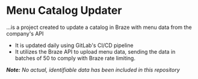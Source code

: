 # Menu Catalog Updater

...is a project created to update a catalog in Braze with menu data from the company's API

- It is updated daily using GitLab's CI/CD pipeline
- It utilizes the Braze API to upload menu data, sending the data in batches of 50 to  comply with Braze rate limiting.

***Note:** No actual, identifiable data has been included in this repository*